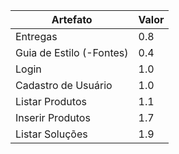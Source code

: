 | Artefato                 | Valor |
|--------------------------|-------|
| Entregas                 | 0.8   |
| Guia de Estilo (-Fontes) | 0.4   |
| Login                    | 1.0   |
| Cadastro de Usuário      | 1.0   |
| Listar Produtos          | 1.1   |
| Inserir Produtos         | 1.7   |
| Listar Soluções          | 1.9   |
